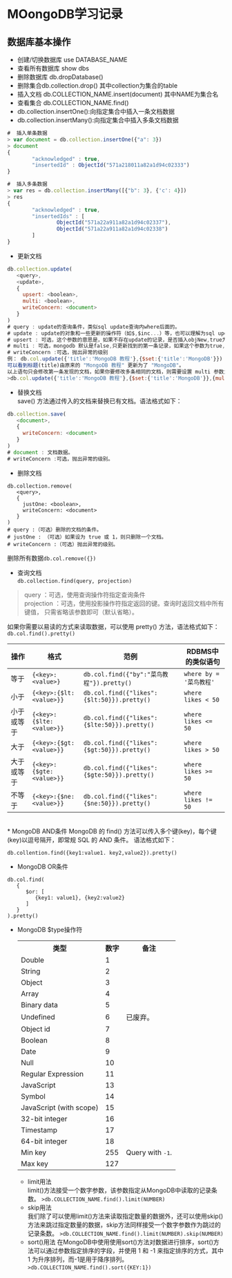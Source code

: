 # MOongoDB学习记录

## 数据库基本操作
* 创建/切换数据库 use DATABASE_NAME
* 查看所有数据库 show dbs
* 删除数据库 db.dropDatabase()
* 删除集合db.collection.drop() 其中collection为集合的table
* 插入文档 db.COLLECTION_NAME.insert(document) 其中NAME为集合名
* 查看集合 db.COLLECTION_NAME.find()
* db.collection.insertOne():向指定集合中插入一条文档数据
* db.collection.insertMany():向指定集合中插入多条文档数据
``` javascript
#  插入单条数据
> var document = db.collection.insertOne({"a": 3})
> document
{
        "acknowledged" : true,
        "insertedId" : ObjectId("571a218011a82a1d94c02333")
}

#  插入多条数据
> var res = db.collection.insertMany([{"b": 3}, {'c': 4}])
> res
{
        "acknowledged" : true,
        "insertedIds" : [
                ObjectId("571a22a911a82a1d94c02337"),
                ObjectId("571a22a911a82a1d94c02338")
        ]
}
```
* 更新文档 
``` javascript
db.collection.update(
   <query>,
   <update>,
   {
     upsert: <boolean>,
     multi: <boolean>,
     writeConcern: <document>
   }
)
# query : update的查询条件，类似sql update查询内where后面的。
# update : update的对象和一些更新的操作符（如$,$inc...）等，也可以理解为sql update查询内set后面的
# upsert : 可选，这个参数的意思是，如果不存在update的记录，是否插入objNew,true为插入，默认是false，不插入。
# multi : 可选，mongodb 默认是false,只更新找到的第一条记录，如果这个参数为true,就把按条件查出来多条记录全部更新。
# writeConcern :可选，抛出异常的级别 
例： db.col.update({'title':'MongoDB 教程'},{$set:{'title':'MongoDB'}})
可以看到标题(title)由原来的 "MongoDB 教程" 更新为了 "MongoDB"。
以上语句只会修改第一条发现的文档，如果你要修改多条相同的文档，则需要设置 multi 参数为 true。
>db.col.update({'title':'MongoDB 教程'},{$set:{'title':'MongoDB'}},{multi:true})
```
* 替换文档<br />
save() 方法通过传入的文档来替换已有文档。语法格式如下：
``` javascript
db.collection.save(
   <document>,
   {
     writeConcern: <document>
   }
)
# document : 文档数据。
# writeConcern :可选，抛出异常的级别。
```
* 删除文档
``` 
db.collection.remove(
   <query>,
   {
     justOne: <boolean>,
     writeConcern: <document>
   }
)
# query :（可选）删除的文档的条件。
# justOne : （可选）如果设为 true 或 1，则只删除一个文档。
# writeConcern :（可选）抛出异常的级别。
```
删除所有数据`db.col.remove({})`
* 查询文档<br />
`db.collection.find(query, projection)`
>query ：可选，使用查询操作符指定查询条件<br />
>projection ：可选，使用投影操作符指定返回的键。查询时返回文档中所有键值， 只需省略该参数即可（默认省略）。

如果你需要以易读的方式来读取数据，可以使用 pretty() 方法，语法格式如下：<br />
`db.col.find().pretty()`
<table>
<thead>
<tr>
<th>操作</th>
<th>格式</th>
<th>范例</th>
<th>RDBMS中的类似语句</th>
</tr>
</thead>
<tbody>
<tr>
<td>等于</td>
<td><code>{&lt;key&gt;:&lt;value&gt;}</code></td>
<td><code>db.col.find({"by":"菜鸟教程"}).pretty()</code></td>
<td><code>where by = '菜鸟教程'</code></td>
</tr>
<tr>
<td>小于</td>
<td><code>{&lt;key&gt;:{$lt:&lt;value&gt;}}</code></td>
<td><code>db.col.find({"likes":{$lt:50}}).pretty()</code></td>
<td><code>where likes &lt; 50</code></td>
</tr>
<tr>
<td>小于或等于</td>
<td><code>{&lt;key&gt;:{$lte:&lt;value&gt;}}</code></td>
<td><code>db.col.find({"likes":{$lte:50}}).pretty()</code></td>
<td><code>where likes &lt;= 50</code></td>
</tr>
<tr>
<td>大于</td>
<td><code>{&lt;key&gt;:{$gt:&lt;value&gt;}}</code></td>
<td><code>db.col.find({"likes":{$gt:50}}).pretty()</code></td>
<td><code>where likes &gt; 50</code></td>
</tr>
<tr>
<td>大于或等于</td>
<td><code>{&lt;key&gt;:{$gte:&lt;value&gt;}}</code></td>
<td><code>db.col.find({"likes":{$gte:50}}).pretty()</code></td>
<td><code>where likes &gt;= 50</code></td>
</tr>
<tr>
<td>不等于</td>
<td><code>{&lt;key&gt;:{$ne:&lt;value&gt;}}</code></td>
<td><code>db.col.find({"likes":{$ne:50}}).pretty()</code></td>
<td><code>where likes != 50</code></td>
</tr>
</tbody>
</table>
<br/>
* MongoDB AND条件
MongoDB 的 find() 方法可以传入多个键(key)，每个键(key)以逗号隔开，即常规 SQL 的 AND 条件。
语法格式如下：

`db.collention.find({key1:value1. key2,value2}).pretty()`
* MongoDB OR条件
```
db.col.find(
   {
      $or: [
         {key1: value1}, {key2:value2}
      ]
   }
).pretty()
```
* MongoDB $type操作符 <table class="reference">
<tbody>
<tr><th><strong>类型</strong></th>
<th><strong>数字</strong></th>
<th><strong>备注</strong></th>
</tr>
<tr class="row-even"><td>Double</td>
<td>1</td>
<td>&nbsp;</td>
</tr>
<tr class="row-odd"><td>String</td>
<td>2</td>
<td>&nbsp;</td>
</tr>
<tr class="row-even"><td>Object</td>
<td>3</td>
<td>&nbsp;</td>
</tr>
<tr class="row-odd"><td>Array</td>
<td>4</td>
<td>&nbsp;</td>
</tr>
<tr class="row-even"><td>Binary data</td>
<td>5</td>
<td>&nbsp;</td>
</tr>
<tr class="row-odd"><td>Undefined</td>
<td>6</td>
<td>已废弃。</td>
</tr>
<tr class="row-even"><td>Object id</td>
<td>7</td>
<td>&nbsp;</td>
</tr>
<tr class="row-odd"><td>Boolean</td>
<td>8</td>
<td>&nbsp;</td>
</tr>
<tr class="row-even"><td>Date</td>
<td>9</td>
<td>&nbsp;</td>
</tr>
<tr class="row-odd"><td>Null</td>
<td>10</td>
<td>&nbsp;</td>
</tr>
<tr class="row-even"><td>Regular Expression</td>
<td>11</td>
<td>&nbsp;</td>
</tr>
<tr class="row-odd"><td>JavaScript</td>
<td>13</td>
<td>&nbsp;</td>
</tr>
<tr class="row-even"><td>Symbol</td>
<td>14</td>
<td>&nbsp;</td>
</tr>
<tr class="row-odd"><td>JavaScript (with scope)</td>
<td>15</td>
<td>&nbsp;</td>
</tr>
<tr class="row-even"><td>32-bit integer</td>
<td>16</td>
<td>&nbsp;</td>
</tr>
<tr class="row-odd"><td>Timestamp</td>
<td>17</td>
<td>&nbsp;</td>
</tr>
<tr class="row-even"><td>64-bit integer</td>
<td>18</td>
<td>&nbsp;</td>
</tr>
<tr class="row-odd"><td>Min key</td>
<td>255</td>
<td>Query with <tt class="docutils literal"><span class="pre">-1</span></tt>.</td>
</tr>
<tr class="row-even"><td>Max key</td>
<td>127</td>
<td>&nbsp;</td>
</tr>
</tbody></table>

* limit用法<br />
limit()方法接受一个数字参数，该参数指定从MongoDB中读取的记录条数。
`>db.COLLECTION_NAME.find().limit(NUMBER)`
* skip用法<br />
我们除了可以使用limit()方法来读取指定数量的数据外，还可以使用skip()方法来跳过指定数量的数据，skip方法同样接受一个数字参数作为跳过的记录条数。
`>db.COLLECTION_NAME.find().limit(NUMBER).skip(NUMBER)`
* sort()用法
在MongoDB中使用使用sort()方法对数据进行排序，sort()方法可以通过参数指定排序的字段，并使用 1 和 -1 来指定排序的方式，其中 1 为升序排列，而-1是用于降序排列。
`>db.COLLECTION_NAME.find().sort({KEY:1})`








